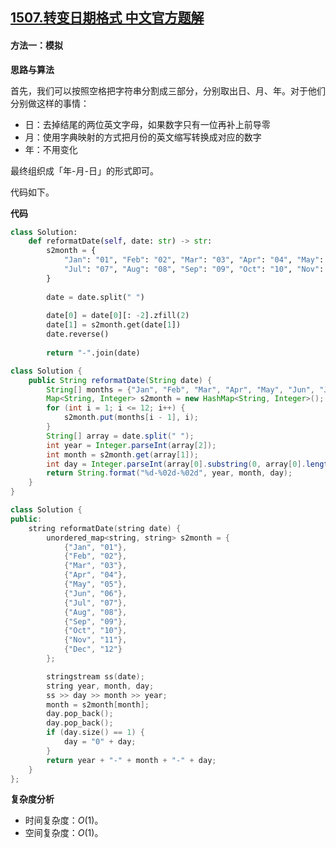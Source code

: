 ## [1507.转变日期格式 中文官方题解](https://leetcode.cn/problems/reformat-date/solutions/100000/zhuan-bian-ri-qi-ge-shi-by-leetcode-solution)

#### 方法一：模拟

**思路与算法**

首先，我们可以按照空格把字符串分割成三部分，分别取出日、月、年。对于他们分别做这样的事情：

+ 日：去掉结尾的两位英文字母，如果数字只有一位再补上前导零
+ 月：使用字典映射的方式把月份的英文缩写转换成对应的数字
+ 年：不用变化

最终组织成「年-月-日」的形式即可。

代码如下。

**代码**

```python [sol1-Python3]
class Solution:
    def reformatDate(self, date: str) -> str:
        s2month = {
            "Jan": "01", "Feb": "02", "Mar": "03", "Apr": "04", "May": "05", "Jun": "06", 
            "Jul": "07", "Aug": "08", "Sep": "09", "Oct": "10", "Nov": "11", "Dec": "12"
        }
        
        date = date.split(" ")
        
        date[0] = date[0][: -2].zfill(2)
        date[1] = s2month.get(date[1])
        date.reverse()
        
        return "-".join(date)
```

```Java [sol1-Java]
class Solution {
    public String reformatDate(String date) {
        String[] months = {"Jan", "Feb", "Mar", "Apr", "May", "Jun", "Jul", "Aug", "Sep", "Oct", "Nov", "Dec"};
        Map<String, Integer> s2month = new HashMap<String, Integer>();
        for (int i = 1; i <= 12; i++) {
            s2month.put(months[i - 1], i);
        }
        String[] array = date.split(" ");
        int year = Integer.parseInt(array[2]);
        int month = s2month.get(array[1]);
        int day = Integer.parseInt(array[0].substring(0, array[0].length() - 2));
        return String.format("%d-%02d-%02d", year, month, day);
    }
}
```

```C++ [sol1-C++]
class Solution {
public:
    string reformatDate(string date) {
        unordered_map<string, string> s2month = {
            {"Jan", "01"},
            {"Feb", "02"},
            {"Mar", "03"},
            {"Apr", "04"},
            {"May", "05"},
            {"Jun", "06"},
            {"Jul", "07"},
            {"Aug", "08"},
            {"Sep", "09"},
            {"Oct", "10"},
            {"Nov", "11"},
            {"Dec", "12"}
        };

        stringstream ss(date);
        string year, month, day;
        ss >> day >> month >> year;
        month = s2month[month];
        day.pop_back();
        day.pop_back();
        if (day.size() == 1) {
            day = "0" + day;
        }
        return year + "-" + month + "-" + day;
    }
};
```

**复杂度分析**

+ 时间复杂度：$O(1)$。
+ 空间复杂度：$O(1)$。